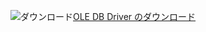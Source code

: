 ![ダウンロード](../ssms/media/download-icon.png)[OLE DB Driver のダウンロード](../connect/oledb/download-oledb-driver-for-sql-server.md)
